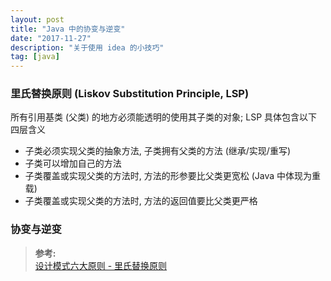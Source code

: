 ```yaml
---
layout: post
title: "Java 中的协变与逆变"
date: "2017-11-27"
description: "关于使用 idea 的小技巧"
tag: [java]
---
```


### 里氏替换原则 (Liskov Substitution Principle, LSP)
所有引用基类 (父类) 的地方必须能透明的使用其子类的对象; LSP 具体包含以下四层含义
- 子类必须实现父类的抽象方法, 子类拥有父类的方法 (继承/实现/重写)
- 子类可以增加自己的方法
- 子类覆盖或实现父类的方法时, 方法的形参要比父类更宽松 (Java 中体现为重载)
- 子类覆盖或实现父类的方法时, 方法的返回值要比父类更严格

### 协变与逆变

>**参考:**  
[设计模式六大原则 - 里氏替换原则](https://tianweili.github.io/2015/02/04/设计模式六大原则-里氏替换原则)

